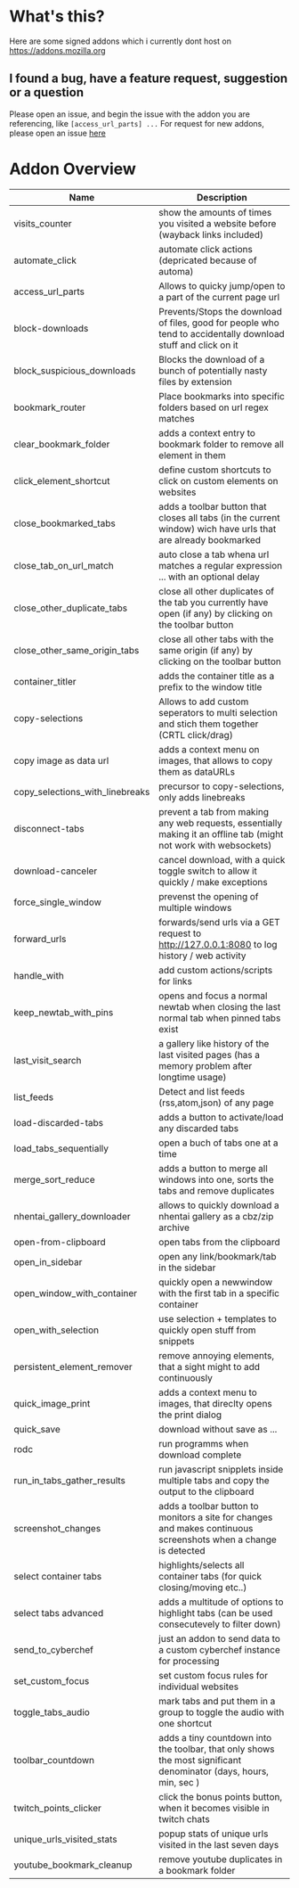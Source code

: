 # What's this? 

Here are some signed addons which i currently dont host on https://addons.mozilla.org

## I found a bug, have a feature request, suggestion or a question

Please open an issue, and begin the issue with the addon you are referencing, like `[access_url_parts] ...`
For request for new addons, please open an issue [here](https://github.com/igorlogius/igorlogius/issues/new)

# Addon Overview 

| Name | Description |
| --- | --- | 
| visits_counter | show the amounts of times you visited a website before (wayback links included) |
| automate_click  | automate click actions (depricated because of automa) | 
| access_url_parts | Allows to quicky jump/open to a part of the current page url |
| block-downloads | Prevents/Stops the download of files, good for people who tend to accidentally download stuff and click on it  |
| block_suspicious_downloads | Blocks the download of a bunch of potentially nasty files by extension |
| bookmark_router | Place bookmarks into specific folders based on url regex matches | 
| clear_bookmark_folder| adds a context entry to bookmark folder to remove all element in them | 
| click_element_shortcut | define custom shortcuts to click on custom elements on websites |
| close_bookmarked_tabs | adds a toolbar button that closes all tabs (in the current window) wich have urls that are already bookmarked | 
| close_tab_on_url_match | auto close a tab whena url matches a regular expression ... with an optional delay  | 
| close_other_duplicate_tabs | close all other duplicates of the tab you currently have open (if any) by clicking on the toolbar button |
| close_other_same_origin_tabs | close all other tabs with the same origin (if any) by clicking on the toolbar button |
| container_titler | adds the container title as a prefix to the window title | 
| copy-selections | Allows to add custom seperators to multi selection and stich them together (CRTL click/drag) |
| copy image as data url| adds a context menu on images, that allows to copy them as dataURLs |
| copy_selections_with_linebreaks | precursor to copy-selections, only adds linebreaks |
| disconnect-tabs | prevent a tab from making any web requests, essentially making it an offline tab (might not work with websockets)|
| download-canceler | cancel download, with a quick toggle switch to allow it quickly / make exceptions |
| force_single_window | prevenst the opening of multiple windows | 
| forward_urls | forwards/send urls via a GET request to http://127.0.0.1:8080 to log history / web activity |
| handle_with | add custom actions/scripts for links |
| keep_newtab_with_pins | opens and focus a normal newtab when closing the last normal tab when pinned tabs exist | 
| last_visit_search | a gallery like history of the last visited pages (has a memory problem after longtime usage) |
| list_feeds | Detect and list feeds (rss,atom,json) of any page |
| load-discarded-tabs | adds a button to activate/load any discarded tabs |
| load_tabs_sequentially | open a buch of tabs one at a time |
| merge_sort_reduce | adds a button to merge all windows into one, sorts the tabs and remove duplicates|
| nhentai_gallery_downloader | allows to quickly download a nhentai gallery as a cbz/zip archive |
| open-from-clipboard | open tabs from the clipboard |
| open_in_sidebar | open any link/bookmark/tab in the sidebar |
| open_window_with_container | quickly open a newwindow with the first tab in a specific container |
| open_with_selection | use selection + templates to quickly open stuff from snippets |
| persistent_element_remover | remove annoying elements, that a sight might to add continuously |
| quick_image_print | adds a context menu to images, that direclty opens the print dialog |
| quick_save | download without save as ... |
| rodc | run programms when download complete | 
| run_in_tabs_gather_results | run javascript snipplets inside multiple tabs and copy the output to the clipboard  | 
| screenshot_changes|adds a toolbar button to monitors a site for changes and  makes continuous screenshots when a change is detected  |
| select container tabs | highlights/selects all container tabs (for quick closing/moving etc..) |
| select tabs advanced | adds a multitude of options to highlight tabs (can be used consecutevely to filter down) |
| send_to_cyberchef | just an addon to send data to a custom cyberchef instance for processing |
| set_custom_focus|  set custom focus rules for individual websites |
| toggle_tabs_audio| mark tabs and put them in a group to toggle the audio with one shortcut| 
| toolbar_countdown | adds a tiny countdown into the toolbar, that only shows the most significant denominator (days, hours, min, sec ) | 
| twitch_points_clicker | click the bonus points button, when it becomes visible in twitch chats |
| unique_urls_visited_stats | popup stats of unique urls visited in the last seven days| needs configurable timespan and aggrigation level |
| youtube_bookmark_cleanup | remove youtube duplicates in a bookmark folder | 






